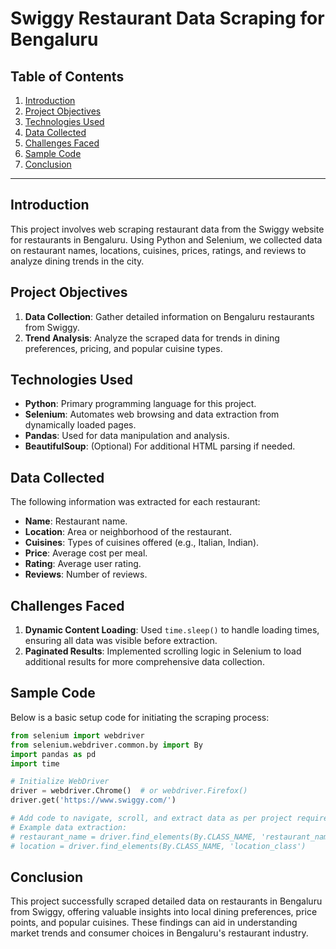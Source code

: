 # Swiggy Restaurant Data Scraping for Bengaluru

## Table of Contents
1. [Introduction](#introduction)
2. [Project Objectives](#project-objectives)
3. [Technologies Used](#technologies-used)
4. [Data Collected](#data-collected)
5. [Challenges Faced](#challenges-faced)
6. [Sample Code](#sample-code)
7. [Conclusion](#conclusion)

---

## Introduction
This project involves web scraping restaurant data from the Swiggy website for restaurants in Bengaluru. Using Python and Selenium, we collected data on restaurant names, locations, cuisines, prices, ratings, and reviews to analyze dining trends in the city.

## Project Objectives
1. **Data Collection**: Gather detailed information on Bengaluru restaurants from Swiggy.
2. **Trend Analysis**: Analyze the scraped data for trends in dining preferences, pricing, and popular cuisine types.

## Technologies Used
- **Python**: Primary programming language for this project.
- **Selenium**: Automates web browsing and data extraction from dynamically loaded pages.
- **Pandas**: Used for data manipulation and analysis.
- **BeautifulSoup**: (Optional) For additional HTML parsing if needed.

## Data Collected
The following information was extracted for each restaurant:
- **Name**: Restaurant name.
- **Location**: Area or neighborhood of the restaurant.
- **Cuisines**: Types of cuisines offered (e.g., Italian, Indian).
- **Price**: Average cost per meal.
- **Rating**: Average user rating.
- **Reviews**: Number of reviews.

## Challenges Faced
1. **Dynamic Content Loading**: Used `time.sleep()` to handle loading times, ensuring all data was visible before extraction.
2. **Paginated Results**: Implemented scrolling logic in Selenium to load additional results for more comprehensive data collection.

## Sample Code
Below is a basic setup code for initiating the scraping process:

```python
from selenium import webdriver
from selenium.webdriver.common.by import By
import pandas as pd
import time

# Initialize WebDriver
driver = webdriver.Chrome()  # or webdriver.Firefox()
driver.get('https://www.swiggy.com/')

# Add code to navigate, scroll, and extract data as per project requirements
# Example data extraction:
# restaurant_name = driver.find_elements(By.CLASS_NAME, 'restaurant_name_class')
# location = driver.find_elements(By.CLASS_NAME, 'location_class')
```

## Conclusion
This project successfully scraped detailed data on restaurants in Bengaluru from Swiggy, offering valuable insights into local dining preferences, price points, and popular cuisines. These findings can aid in understanding market trends and consumer choices in Bengaluru's restaurant industry.
